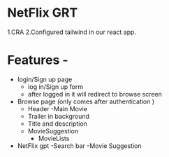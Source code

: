 # NetFlix GRT
1.CRA
2.Configured tailwind in our react app.

# Features -
 - login/Sign up page
    - log in/Sign up form
    - after logged in it will redirect to browse screen
 - Browse page (only comes after authentication )
    - Header 
    -Main Movie 
     - Trailer in background
     - Title and description
     - MovieSuggestion
       - MovieLists
- NetFlix gpt 
  -Search bar
  -Movie Suggestion     
 